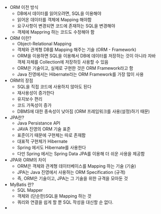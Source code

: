 - ORM 이전 방식
	- DB에서 데이터를 읽어오려면, SQL을 이용해야
	- 읽어온 데이터를 객체에 Mapping 해야함
	- 요구사항이 변경되면 코드에 존재하는 SQL을 변경해야 
	- 객체에 Mappring 하는 코드도 수정해야 함
- ORM 이란?
	- Object-Relational Mapping
	- 객체와 관계형 DB를 Mapping 해주는 기술 (ORM - Framework)
	- ORM을 이용하면 SQL을 이용해서 DB에 데이터를 저장하는 것이 아니라 자바 객체 자체를 Collection에 저장하듯 사용할 수 있음
	- ORM은 기술이고, 실제로 구현한 것은 ORM Framework라고 함
	- Java 진영에서는 Hibernate라는 ORM Framework를 가장 많이 사용
- ORM의 장점
	- SQL을 직접 코드에 사용하지 않아도 된다
	- 재사용성이 증가한다
	- 유지보수 편리
	- 코드 가독성이 증가
	- DBMS에 대한 종속성이 낮아짐 (ORM 프레임워크를 사용(설정)하기 때문)
- JPA란?
	- Java Persistance API
	- JAVA 진영의 ORM 기술 표준
	- 표준이기 때문에 구현체는 따로 존재함
	- 대표적 구현체가 Hibernate
	- Spring 에서도 Hibernate를 사용한다
	- 다만 Spring 에서는 Spring Data JPA를 이용해 더 쉬운 사용을 제공함
- JPA와 ORM의 차이
	- ORM은 객체와 관계형 데이터베이스를 Mapping 하는 기술 (기술)
	- JPA는 Java 진영에서 사용하는 ORM Specification (규격)
	- 즉, ORM은 기술이고, JPA는 그 기술을 위한 규격을 모아둔 것
- MyBatis 란?
	- SQL Mapper
	- 객체와 (단순한)SQL을 Mapping 하는 것
	- 쿼리와 연결을 쉽게 할 뿐 SQL 작성을 대신할 순 없다.
- 